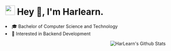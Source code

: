 


<h1><img src="https://emojis.slackmojis.com/emojis/images/1531849430/4246/blob-sunglasses.gif?1531849430" width="30"/> Hey 👋, I'm Harlearn.</h1>



 <p align="left">
        <li>🎓 Bachelor of Computer Science and Technology</li>
    	<li>🧐 Interested in Backend Development</li>
</p>

<img align="right" src="https://github-readme-stats.vercel.app/api?username=Harlearn&show_icons=true&hide_border=true&include_all_commits=true&line_height=21" alt="HarLearn's Github Stats" />



